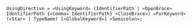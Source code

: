 <!-- This file is generated automatically by infrastructure scripts. Please don't edit by hand. -->

```{ .ebnf .slang-ebnf #UsingDirective }
UsingDirective = «UsingKeyword» (IdentifierPath | «OpenBrace» IdentifierPath {«Comma» IdentifierPath} «CloseBrace») «ForKeyword» («Star» | TypeName) [«GlobalKeyword»] «Semicolon»;
```
